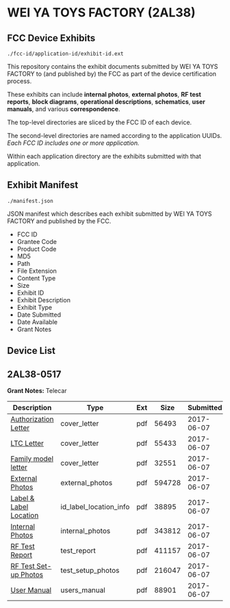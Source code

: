 # WEI YA TOYS FACTORY (2AL38)
## FCC Device Exhibits

```
./fcc-id/application-id/exhibit-id.ext
```

This repository contains the exhibit documents submitted by WEI YA TOYS FACTORY to (and published by) the FCC as part of the device certification process.

These exhibits can include **internal photos**, **external photos**, **RF test reports**, **block diagrams**, **operational descriptions**, **schematics**, **user manuals**, and various **correspondence**.

The top-level directories are sliced by the FCC ID of each device.

The second-level directories are named according to the application UUIDs. *Each FCC ID includes one or more application.*

Within each application directory are the exhibits submitted with that application. 

## Exhibit Manifest

```
./manifest.json
```

JSON manifest which describes each exhibit submitted by WEI YA TOYS FACTORY and published by the FCC.

- FCC ID
- Grantee Code
- Product Code
- MD5
- Path
- File Extension
- Content Type
- Size
- Exhibit ID
- Exhibit Description
- Exhibit Type
- Date Submitted
- Date Available
- Grant Notes

## Device List
## 2AL38-0517
**Grant Notes:** Telecar

| Description | Type | Ext | Size | Submitted | Available |
| ----------- | ---- | --- | ---- | --------- | --------- |
| [Authorization Letter](2AL38-0517/7b017ce43c6a2e14609fc3aa5e4db736/3416019.pdf) | cover_letter | pdf | 56493 | 2017-06-07 | 2017-06-07 |
| [LTC Letter](2AL38-0517/7b017ce43c6a2e14609fc3aa5e4db736/3416020.pdf) | cover_letter | pdf | 55433 | 2017-06-07 | 2017-06-07 |
| [Family model letter](2AL38-0517/7b017ce43c6a2e14609fc3aa5e4db736/3416021.pdf) | cover_letter | pdf | 32551 | 2017-06-07 | 2017-06-07 |
| [External Photos](2AL38-0517/7b017ce43c6a2e14609fc3aa5e4db736/3416022.pdf) | external_photos | pdf | 594728 | 2017-06-07 | 2017-06-07 |
| [Label & Label Location](2AL38-0517/7b017ce43c6a2e14609fc3aa5e4db736/3416023.pdf) | id_label_location_info | pdf | 38895 | 2017-06-07 | 2017-06-07 |
| [Internal Photos](2AL38-0517/7b017ce43c6a2e14609fc3aa5e4db736/3416024.pdf) | internal_photos | pdf | 343812 | 2017-06-07 | 2017-06-07 |
| [RF Test Report](2AL38-0517/7b017ce43c6a2e14609fc3aa5e4db736/3416027.pdf) | test_report | pdf | 411157 | 2017-06-07 | 2017-06-07 |
| [RF Test Set-up Photos](2AL38-0517/7b017ce43c6a2e14609fc3aa5e4db736/3416028.pdf) | test_setup_photos | pdf | 216047 | 2017-06-07 | 2017-06-07 |
| [User Manual](2AL38-0517/7b017ce43c6a2e14609fc3aa5e4db736/3416029.pdf) | users_manual | pdf | 88901 | 2017-06-07 | 2017-06-07 |
